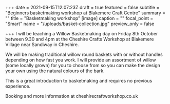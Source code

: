 +++
date = 2021-09-15T12:07:23Z
draft = true
featured = false
subtitle = "Beginners basketmaking workshop at Blakemere Craft Centre"
summary = ""
title = "Basketmaking workshop"
[image]
caption = ""
focal_point = "Smart"
name = "/uploads/basket-collection.jpg"
preview_only = false

+++
I will be teaching a Willow Basketmaking day on Friday 8th October between 9.30 and 4pm at the Cheshire Crafts Workshop at Blakemere Village near Sandiway in Cheshire.

We will be making traditional willow round baskets with or without handles depending on how fast you work. I will provide an assortment of willow (some locally grown) for you to choose from so you can make the design your own using the natural colours of the bark. 

This is a great introduction to basketmaking and requires no previous experience.

Booking and more information at cheshirecraftworkshop.co.uk